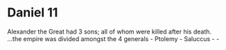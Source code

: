 # Daniel 11


Alexander the Great had 3 sons; all of whom were killed after his death.
...the empire was divided amongst the 4 generals
	- Ptolemy
	- Saluccus
	- 
	- 
